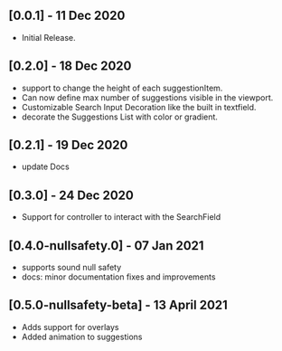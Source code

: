 ## [0.0.1] - 11 Dec 2020

- Initial Release.

## [0.2.0] - 18 Dec 2020

- support to change the height of each suggestionItem.
- Can now define max number of suggestions visible in the viewport.
- Customizable Search Input Decoration like the built in textfield.
- decorate the Suggestions List with color or gradient.

## [0.2.1] - 19 Dec 2020

- update Docs

## [0.3.0] - 24 Dec 2020

- Support for controller to interact with the SearchField

## [0.4.0-nullsafety.0] - 07 Jan 2021

- supports sound null safety
- docs: minor documentation fixes and improvements

## [0.5.0-nullsafety-beta] - 13 April 2021

- Adds support for overlays
- Added animation to suggestions
